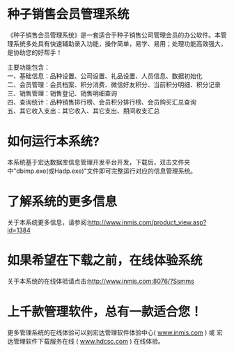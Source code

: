 # 种子销售会员管理系统

《种子销售会员管理系统》是一套适合于种子销售公司管理会员的办公软件。本管理系统多处具有快速辅助录入功能，操作简单，易学、易用；处理功能高效强大，是协助您的好帮手！

主要功能包含：  
一、基础信息：品种设置、公司设置、礼品设置、人员信息、数据初始化  
二、会员管理：会员档案、积分消费、微信好友积分、当前积分明细、积分记录  
三、销售管理：销售登记、销售明细查询  
四、查询统计：品种销售排行榜、会员积分排行榜、会员购买汇总查询  
五、其它收入支出：其它收入、其它支出、期间收支汇总  

# 如何运行本系统?

本系统基于宏达数据库信息管理开发平台开发，下载后，双击文件夹中"dbimp.exe(或Hadp.exe)"文件即可完整运行对应的信息管理系统。

# 了解系统的更多信息

关于本系统更多信息，请参阅:http://www.inmis.com/product_view.asp?id=1384

# 如果希望在下载之前，在线体验系统

关于本系统的在线体验请点击:http://www.inmis.com:8076/?Ssmms

# 上千款管理软件，总有一款适合您！

更多管理系统的在线体验可以到宏达管理软件体验中心( www.inmis.com ) 或 宏达管理软件下载服务在线 ( www.hdcsc.com ) 在线体验。

